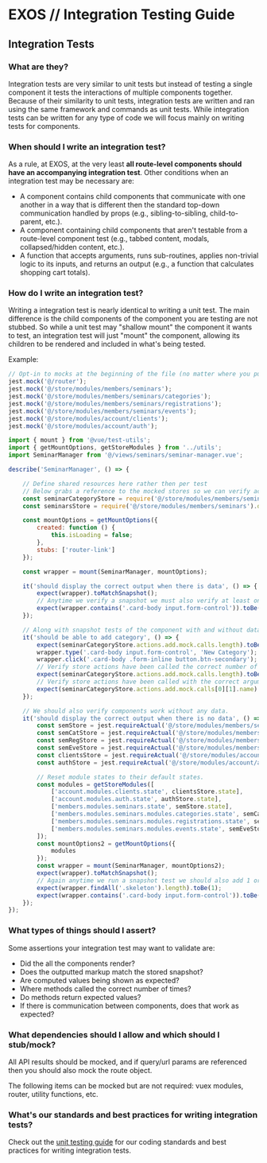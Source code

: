 # EXOS  //  Integration Testing Guide



## Integration Tests



### What are they?

Integration tests are very similar to unit tests but instead of testing a single component it tests the interactions of multiple components together. Because of their similarity to unit tests, integration tests are written and ran using the same framework and commands as unit tests. While integration tests can be written for any type of code we will focus mainly on writing tests for components.



### When should I write an integration test?

As a rule, at EXOS, at the very least **all route-level components should have an accompanying integration test**. Other conditions when an integration test may be necessary are:

- A component contains child components that communicate with one another in a way that is different then the standard top-down communication handled by props (e.g., sibling-to-sibling, child-to-parent, etc.).
- A component containing child components that aren't testable from a route-level component test (e.g., tabbed content, modals, collapsed/hidden content, etc.).
- A function that accepts arguments, runs sub-routines, applies non-trivial logic to its inputs, and returns an output (e.g., a function that calculates shopping cart totals).



### How do I write an integration test?

Writing a integration test is nearly identical to writing a unit test. The main difference is the child components of the component you are testing are not stubbed. So while a unit test may "shallow mount" the component it wants to test, an integration test will just "mount" the component, allowing its children to be rendered and included in what's being tested.

Example:

```javascript
// Opt-in to mocks at the beginning of the file (no matter where you put them in the test, jest will hoist him here anyway)
jest.mock('@/router');
jest.mock('@/store/modules/members/seminars');
jest.mock('@/store/modules/members/seminars/categories');
jest.mock('@/store/modules/members/seminars/registrations');
jest.mock('@/store/modules/members/seminars/events');
jest.mock('@/store/modules/account/clients');
jest.mock('@/store/modules/account/auth');

import { mount } from '@vue/test-utils';
import { getMountOptions, getStoreModules } from '../utils';
import SeminarManager from '@/views/seminars/seminar-manager.vue';

describe('SeminarManager', () => {

    // Define shared resources here rather then per test
    // Below grabs a reference to the mocked stores so we can verify actions are being called in our tests.
    const seminarCategoryStore = require('@/store/modules/members/seminars/categories').default;
    const seminarsStore = require('@/store/modules/members/seminars').default;

    const mountOptions = getMountOptions({
        created: function () {
            this.isLoading = false;
        },
        stubs: ['router-link']
    });

    const wrapper = mount(SeminarManager, mountOptions);

    it('should display the correct output when there is data', () => {
        expect(wrapper).toMatchSnapshot();
        // Anytime we verify a snapshot we must also verify at least one element that should exist (this ensures we do not mistakenly approve PRs that have snapshots of the wrong state)
        expect(wrapper.contains('.card-body input.form-control')).toBe(true);
    });

    // Along with snapshot tests of the component with and without data we should write a test to verify any state changes that might happen inside the component or its children.
    it('should be able to add category', () => {
        expect(seminarCategoryStore.actions.add.mock.calls.length).toBe(0);
        wrapper.type('.card-body input.form-control', 'New Category');
        wrapper.click('.card-body .form-inline button.btn-secondary');
        // Verify store actions have been called the correct number of times
        expect(seminarCategoryStore.actions.add.mock.calls.length).toBe(1);
        // Verify store actions have been called with the correct arguments
        expect(seminarCategoryStore.actions.add.mock.calls[0][1].name).toBe('New Category');
    });

    // We should also verify components work without any data.
    it('should display the correct output when there is no data', () => {
        const semStore = jest.requireActual('@/store/modules/members/seminars').default;
        const semCatStore = jest.requireActual('@/store/modules/members/seminars/categories').default;
        const semRegStore = jest.requireActual('@/store/modules/members/seminars/registrations').default;
        const semEveStore = jest.requireActual('@/store/modules/members/seminars/events').default;
        const clientsStore = jest.requireActual('@/store/modules/account/clients').default;
        const authStore = jest.requireActual('@/store/modules/account/auth').default;

        // Reset module states to their default states.
        const modules = getStoreModules([
            ['account.modules.clients.state', clientsStore.state],
            ['account.modules.auth.state', authStore.state],
            ['members.modules.seminars.state', semStore.state],
            ['members.modules.seminars.modules.categories.state', semCatStore.state],
            ['members.modules.seminars.modules.registrations.state', semRegStore.state],
            ['members.modules.seminars.modules.events.state', semEveStore.state],
        ]);
        const mountOptions2 = getMountOptions({
            modules
        });
        const wrapper = mount(SeminarManager, mountOptions2);
        expect(wrapper).toMatchSnapshot();
        // Again anytime we run a snapshot test we should also add 1 or more assertions to verify that the snapshot is indeed correct.
        expect(wrapper.findAll('.skeleton').length).toBe(1);
        expect(wrapper.contains('.card-body input.form-control')).toBe(false);
    });
});
```



### What types of things should I assert?

Some assertions your integration test may want to validate are:

- Did the all the components render?
- Does the outputted markup match the stored snapshot?
- Are computed values being shown as expected?
- Where methods called the correct number of times?
- Do methods return expected values?
- If there is communication between components, does that work as expected?



### What dependencies should I allow and which should I stub/mock?

All API results should be mocked, and if query/url params are referenced then you should also mock the route object.

The following items can be mocked but are not required: vuex modules, router, utility functions, etc.



### What's our standards and best practices for writing integration tests?

Check out the [unit testing guide](/) for our coding standards and best practices for writing integration tests.



